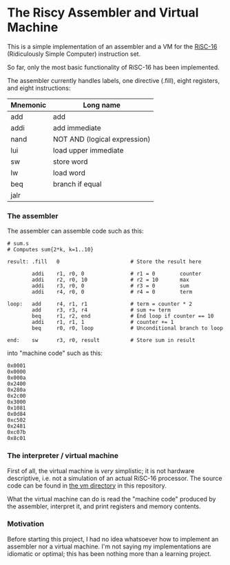 # The Riscy Assembler and Virtual Machine

This is a simple implementation of an assembler and a VM for the
[RiSC-16](http://www.eng.umd.edu/~blj/RiSC/) (Ridiculously Simple Computer) 
instruction set.

So far, only the most basic functionality of RiSC-16 has been implemented. 

The assembler currently handles labels, one directive (.fill), eight registers,
 and eight instructions:

| Mnemonic | Long name                    |
|----------|------------------------------|
| add      | add                          |
| addi     | add immediate                |
| nand     | NOT AND (logical expression) |
| lui      | load upper immediate         |
| sw       | store word                   |
| lw       | load word                    |
| beq      | branch if equal              |
| jalr     |                              |


### The assembler

The assembler can assemble code such as this:

```
# sum.s
# Computes sum{2*k, k=1..10}

result: .fill   0                       # Store the result here

        addi	r1, r0, 0               # r1 = 0        counter
        addi	r2, r0, 10              # r2 = 10       max
        addi	r3, r0, 0               # r3 = 0        sum
        addi	r4, r0, 0               # r4 = 0        term

loop:   add     r4, r1, r1              # term = counter * 2
        add     r3, r3, r4              # sum += term
        beq     r1, r2, end             # End loop if counter == 10
        addi    r1, r1, 1               # counter += 1
        beq     r0, r0, loop            # Unconditional branch to loop

end:    sw      r3, r0, result          # Store sum in result
```

into "machine code" such as this:

```
0x0001
0x0000
0x000a
0x2400
0x280a
0x2c00
0x3000
0x1081
0x0d84
0xc502
0x2481
0xc07b
0x8c01
```


### The interpreter / virtual machine

First of all, the virtual machine is *very* simplistic; it is not hardware
descriptive, i.e. not a simulation of an actual RiSC-16 processor. The source
code can be found in [the vm directory](vm) in this repository.

What the virtual machine can do is read the "machine code" produced by the
assembler, interpret it, and print registers and memory contents.


### Motivation

Before starting this project, I had no idea whatsoever how to implement an
assembler nor a virtual machine. I'm not saying my implementations are idiomatic
or optimal; this has been nothing more than a learning project.


